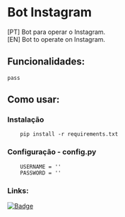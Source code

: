 # Bot Instagram

[PT] Bot para operar o Instagram.<br>
[EN] Bot to operate on Instagram.


## Funcionalidades:
    pass

## Como usar:

### Instalação
```
    pip install -r requirements.txt
```

### Configuração - config.py
```
    USERNAME = ''
    PASSWORD = ''
```

### Links:
[![Badge](https://img.shields.io/static/v1?label=Acesse&message=o%20site&color=yellowgreen)](https://github.com/strapbooll/bot-instagram)
